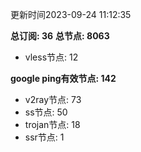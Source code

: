 更新时间2023-09-24 11:12:35

**总订阅: 36**
**总节点: 8063**
- vless节点: 12

**google ping有效节点: 142**
- v2ray节点: 73
- ss节点: 50
- trojan节点: 18
- ssr节点: 1

